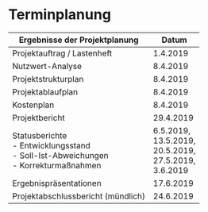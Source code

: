 
# Terminplanung

| Ergebnisse der Projektplanung | Datum |
|---|---|
| Projektauftrag / Lastenheft | 1.4.2019 |
| Nutzwert-Analyse | 8.4.2019
| Projektstrukturplan | 8.4.2019
| Projektablaufplan | 8.4.2019
| Kostenplan | 8.4.2019
| Projektbericht | 29.4.2019
| Statusberichte <br> - Entwicklungsstand <br> - Soll-Ist-Abweichungen <br> - Korrekturmaßnahmen | 6.5.2019, <br>13.5.2019, <br>20.5.2019, <br>27.5.2019, <br>3.6.2019
| Ergebnispräsentationen | 17.6.2019
| Projektabschlussbericht (mündlich) | 24.6.2019
